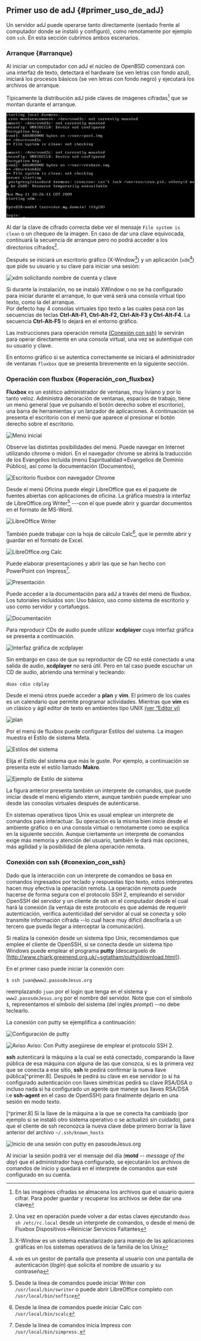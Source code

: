 ## Primer uso de adJ {#primer_uso_de_adJ}

Un servidor adJ puede operarse tanto directamente (sentado frente al computador 
donde se instaló y configuró), como remotamente por ejemplo con ```ssh```. 
En esta sección cubrimos ambos escenarios.

### Arranque   {#arranque}

Al iniciar un computador con adJ el núcleo de OpenBSD comenzará con una
interfaz de texto, detectará el hardware (se ven letras con fondo azul), 
iniciará los procesos básicos (se ven letras con fondo negro) 
y ejecutará los archivos de arranque. 

Típicamente la distribución adJ pide claves de imágenes cifradas[^primer.1] 
que se montan durante el arranque.

[^primer.1]: En las imagénes cifradas se almacena los archivos que el usuario quiera 
cifrar. Para poder guardar y recuperar los archivos se debe dar una clave 

![Interfaz de texto](img/consola.png)

Al dar la clave de cifrado correcta debe ver el mensaje 
```File system is clean``` o un chequeo de la imagen. 
En caso de dar una clave equivocada, continuará la secuencia de arranque 
pero no podrá acceder a los directorios cifrados[^primer.2].

[^primer.2]: Una vez en operación puede volver a dar estas claves ejecutando 
```doas sh /etc/rc.local``` desde un interprete de comandos, o desde el menú de 
Fluxbox Dispositivos->Reiniciar Servicios Faltantes


Después se iniciará un escritorio gráfico (X-Window[^primer.3]) y un aplicación 
(```xdm```[^primer.4]) que pide su usuario y su clave para iniciar una sesión:

[^primer.3]: X-Window es un sistema estandarizado para manejo de las aplicaciones 
gráficas en los sistemas operativos de la familia de los Unix

[^primer.4]: ```xdm```  es un gestor de pantalla que presenta al usuario con una 
pantalla de autenticación (*login*) que solicita el nombre de usuario y 
su contraseña

![xdm solicitando nombre de cuenta y clave](img/xdm.png)

Si durante la instalación, no se instaló XWindow o no se ha configurado
para iniciar durante el arranque, lo que verá será una consola virtual tipo 
texto, como la del arranque.  
Por defecto hay 4 consolas virtuales tipo texto a las cuales pasa con las 
secuencias de teclas 
**Ctrl-Alt-F1, Ctrl-Alt-F2, Ctrl-Alt-F3 y Ctrl-Alt-F4**. 
La secuencia **Ctrl-Alt-F5** lo dejará en el entorno gráfico.

Las instrucciones para operación remota 
[(Conexión con ssh)](#conexion_con_ssh) le servirán para operar directamente 
en una consola virtual, una vez se autentique con su usuario y clave.

En entorno gráfico si se autentica correctamente se iniciará el administrador 
de ventanas ```fluxbox``` que se presenta brevemente en la siguiente sección.

 
### Operación con fluxbox {#operación_con_fluxbox}

**Fluxbox** es un estético administrador de ventanas, muy liviano y por lo 
tanto veloz. Administra decoración de ventanas, espacios de trabajo, tiene un 
menú general (que ve pulsando el botón derecho sobre el escritorio), una barra 
de herramientas y un lanzador de aplicaciones. A continuación se presenta el 
escritorio con el menú que aparece al presionar el botón derecho sobre el 
escritorio.

![Menú inicial](img/fluxbox_inicio.png)

Observe las distintas posibilidades del menú. Puede navegar en Internet 
utilizando chrome o midori. En el navegador chrome se abrirá la traducción de 
los Evangelios incluida (menú Espiritualidad->Evangelios de Dominio Público), 
así como la documentación (Documentos),

![Escritorio fluxbox con navegador Chrome](img/primerflux.png)

Desde el menú Oficina puede elegir LibreOffice que es el paquete de fuentes 
abiertas con aplicaciones de oficina. La gráfica muestra la interfaz de 
LibreOffice.org Writer[^primer.5] ---con el que puede abrir y guardar documentos
en el formato de MS-Word.
 
![LibreOffice Writer](img/openoffice_writer.png)

[^primer.5]: Desde la línea de comandos puede iniciar Writer con 
	```/usr/local/bin/swriter``` o puede abrir LibreOffice completo con 
	```/usr/local/bin/soffice```

También puede trabajar con la hoja de cálculo Calc[^primer.6], que le permite 
abrir y guardar en el formato de Excel.


![LibreOffice.org Calc](img/openoffice_calc.png)

[^primer.6]: Desde la línea de comandos puede iniciar Calc con 
	```/usr/local/bin/scalc```
              
Puede elaborar presentaciones y abrir las que se han hecho con PowerPoint con 
Impress[^primer.7].


![Presentación](img/openoffice_presentacion.png)

[^primer.7]: Desde la línea de comandos inicia Impress con 
	```/usr/local/bin/simpress.```
 
Puede acceder a la documentación para adJ a través del menú de fluxbox. 
Los tutoriales incluidos son: Uso básico, uso como sistema de escritorio 
y uso como servidor y cortafuegos.

![Documentación](img/documentacion.png)
 
Para reproducir CDs de audio puede utilizar **xcdplayer** cuya interfaz gráfica 
se presenta a continuación.

![Interfaz gráfica de xcdplayer](img/xcdplayer.png)

Sin embargo en caso de que su reproductor de CD no esté conectado a una salida 
de audio, **xcdplayer** no será útil. Pero en tal caso puede escuchar un CD de 
audio, abriendo una terminal y tecleando:

```doas cdio cdplay```

Desde el menú otros puede acceder a **plan** y **vim**. El primero de los 
cuales es un calendario que permite programar actividades. 
Mientras que **vim** es un clásico y ágil editor de texto en ambientes tipo 
UNIX  [(ver “Editor vi)](#editor_vi)

![plan](img/plan.png)

Por el menú de fluxbox puede configurar Estilos del sistema. 
La imagen muestra el Estilo de sistema Meta.

![Estilos del sistema](img/fluxbox_menu.png)

Elija el Estilo del sistema que más le guste. Por ejemplo, a continuación
se presenta este el estilo llamado **Makro**.

![Ejemplo de Estilo de sistema](img/estilo1.png)

La figura anterior presenta también un interprete de comandos, que puede 
iniciar desde el menú eligiendo xterm, aunque también puede emplear uno 
desde las consolas virtuales después de autenticarse.

 
En sistemas operativos tipos Unix es usual emplear un interprete de comandos 
para interactuar. Su operación es la misma bien inicie desde el ambiente 
gráfico o en una consola virtual o remotamente como se explica en la siguiente 
sección. Aunque ciertamente un interprete de comandos exige más memoria 
y atención del usuario, también le dará más opciones, más agilidad y 
la posibilidad de plena operación remota.

### Conexión con ssh {#conexion_con_ssh}

Dado que la interacción con un interprete de comandos se basa en comandos 
ingresados por teclado y respuestas tipo texto, estos intérpretes hacen muy 
efectiva la operación remota. La operación remota puede hacerse de forma segura 
con el protocolo SSH 2, empleando el servidor OpenSSH del servidor y un 
cliente de ssh en el computador desde el cual hará la conexión (la ventaja 
de este protocolo es que además de requerir autenticación, verifica 
autenticidad del servidor al cual se conecta y sólo transmite información 
cifrada --lo cual hace muy difícil descifrarla a un tercero que pueda 
llegar a interceptar la comunicación).

Si realiza la conexión desde un sistema tipo Unix, recomendamos que emplee el 
cliente de OpenSSH, si se conecta desde un sistema tipo Windows puede emplear 
el programa **putty** (descarguelo de 
[http://www.chiark.greenend.org.uk/~sgtatham/putty/download.html]).

En el primer caso puede iniciar la conexión con:

```
$ ssh juan@www2.pasosdeJesus.org
```

reemplazando ```juan``` por el login que tenga en el sistema y 
```www2.pasosdeJesus.org``` por el nombre del servidor. 
Note que con el símbolo ```$```, representamos el símbolo del sistema 
(del inglés *prompt*) --no debe teclearlo.

 
La conexión con putty se ejemplifica a continuación:
 
![Configuración de putty](img/putty1.png)
 
![Aviso](img/warning.png) Aviso: Con Putty asegúrese de emplear el 
	protocolo SSH 2.
 
**ssh** autenticará la máquina a la cual se está conectado, comparando la llave 
pública de esa máquina con alguna de las que conozca, si es la primera vez que 
se conecta a ese sitio, **ssh** le pedirá confirmar la nueva llave 
pública[^primer.8]. 
Después le pedirá su clave en ese servidor (o si ha configurado autenticación 
con llaves simétricas pedirá su clave RSA/DSA o incluso nada si ha configurado 
un agente que maneje sus llaves RSA/DSA i.e **ssh-agent** en el caso de OpenSSH)
para finalmente dejarlo en una sesión en modo texto.

[^primer.8] Si la llave de la máquina a la que se conecta ha cambiado 
	(por ejemplo si se instaló otro sistema operativo o se actualizó sin 
	cuidado), para que el cliente de ssh reconozca la nueva clave debe 
	primero borrar la llave anterior del archivo ```~/.ssh/known_hosts```
 
![Inicio de una sesión con putty en pasosdeJesus.org](img/putty2.png)

Al iniciar la sesión podrá ver el mensaje del día (**motd** --
 *message of the day*) 
que el administrador haya configurado, se ejecutarán los archivos de comandos 
de inicio y quedará en el interprete de comandos que esté configurado en su 
cuenta.

 

